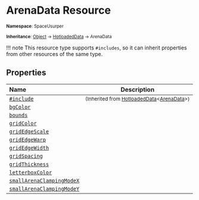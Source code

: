 # ArenaData Resource

<small>**Namespace**: SpaceUsurper</small>

<small>**Inheritance**: [Object](https://docs.microsoft.com/en-us/dotnet/api/system.object?view=netframework-4.5) → [HotloadedData](HotloadedData.md) → ArenaData</small>

!!! note
    This resource type supports `#includes`, so it can inherit properties
    from other resources of the same type.
## Properties

<div markdown="1" class="member-table">

| Name | Description |
| :--- | ----------- |
| [`#include`](HotloadedData-1/Include.md) | <small>(Inherited from [HotloadedData](HotloadedData-1.md)&lt;[ArenaData](ArenaData.md)&gt;)</small> | 
| [`bgColor`](ArenaData/BgColor.md) |  | 
| [`bounds`](ArenaData/Bounds.md) |  | 
| [`gridColor`](ArenaData/GridColor.md) |  | 
| [`gridEdgeScale`](ArenaData/GridEdgeScale.md) |  | 
| [`gridEdgeWarp`](ArenaData/GridEdgeWarp.md) |  | 
| [`gridEdgeWidth`](ArenaData/GridEdgeWidth.md) |  | 
| [`gridSpacing`](ArenaData/GridSpacing.md) |  | 
| [`gridThickness`](ArenaData/GridThickness.md) |  | 
| [`letterboxColor`](ArenaData/LetterboxColor.md) |  | 
| [`smallArenaClampingModeX`](ArenaData/SmallClampingModeX.md) |  | 
| [`smallArenaClampingModeY`](ArenaData/SmallClampingModeY.md) |  | 

</div>

